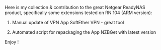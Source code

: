 Here is my collection & contribution to the great Netgear ReadyNAS product, specifically some extensions tested on RN 104 (ARM version):

1) Manual update of VPN App SoftEther VPN - great tool

2) Automated script for repackaging the App NZBGet with latest version

Enjoy !
